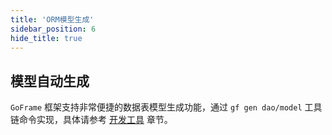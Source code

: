 ```yaml
---
title: 'ORM模型生成'
sidebar_position: 6
hide_title: true
---
```


## 模型自动生成

`GoFrame` 框架支持非常便捷的数据表模型生成功能，通过 `gf gen dao/model` 工具链命令实现，具体请参考 [开发工具](output/goframe-v2.4-md/开发工具) 章节。
